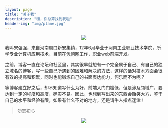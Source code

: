 ```yaml
---
layout: page
title: "关于我"
description: "嘿，你总算找到我啦"
header-img: "img/plane.jpg"
---
```


<center>
    <p><img src="../img/Zero.png" align="center"></p>
</center>

我叫宋强强，来自河南周口新安集镇，12年6月毕业于河南工业职业技术学院，所学专业计算机应用技术，目前在[优购网](http://m.yougou.com)工作，职业web前端开发。

之前，博客一直在论坛和社区里，其实很早就想有一个完全属于自己、有自己的独立域名的博客，写一些自己所遇到的困难和解决的方法，这样的话对技术方面会很有效的提高和积累，同时也能锻炼自己的书面表达能力，何乐而不为呢？

等博客建立好之后，却不知道写什么为好，前端入门门槛低，但是涉及领域广，要达到一定的程度和高度，确实不易。因此，也想到写出来的东西会贻笑大方，鉴于自己的水平和经验有限，如果有什么不对的地方，还是请牛人指点迷津！


> 勿忘初心

<center>
    <p><img src="../img/Zero.png" align="center"></p>
</center>
